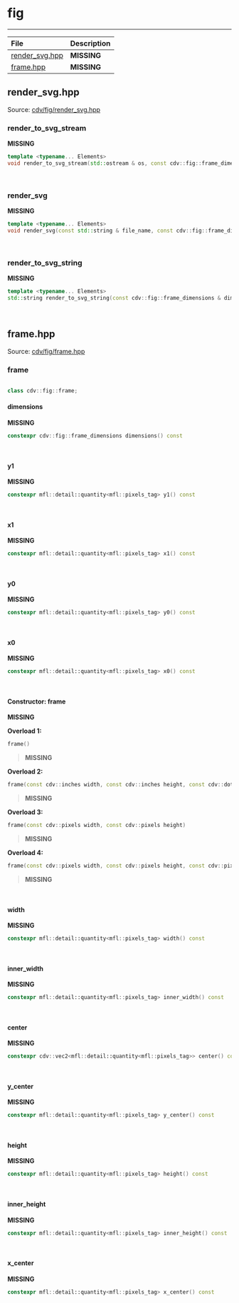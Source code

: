 # fig



***



|File|Description|
| :-- | :-- |
| [render_svg.hpp](#render_svghpp) | __MISSING__ |
| [frame.hpp](#framehpp) | __MISSING__ |


## render_svg.hpp

Source: [cdv/fig/render_svg.hpp](/include/cdv/fig/render_svg.hpp)


### render_to_svg_stream

__MISSING__

```c++
template <typename... Elements>
void render_to_svg_stream(std::ostream & os, const cdv::fig::frame_dimensions & dimensions, const Elements &... elements)
```




<br />



### render_svg

__MISSING__

```c++
template <typename... Elements>
void render_svg(const std::string & file_name, const cdv::fig::frame_dimensions & dimensions, const Elements &... elements)
```




<br />



### render_to_svg_string

__MISSING__

```c++
template <typename... Elements>
std::string render_to_svg_string(const cdv::fig::frame_dimensions & dimensions, const Elements &... elements)
```




<br />



## frame.hpp

Source: [cdv/fig/frame.hpp](/include/cdv/fig/frame.hpp)


### frame

```c++

class cdv::fig::frame;
```




#### dimensions

__MISSING__

```c++
constexpr cdv::fig::frame_dimensions dimensions() const
```




<br />



#### y1

__MISSING__

```c++
constexpr mfl::detail::quantity<mfl::pixels_tag> y1() const
```




<br />



#### x1

__MISSING__

```c++
constexpr mfl::detail::quantity<mfl::pixels_tag> x1() const
```




<br />



#### y0

__MISSING__

```c++
constexpr mfl::detail::quantity<mfl::pixels_tag> y0() const
```




<br />



#### x0

__MISSING__

```c++
constexpr mfl::detail::quantity<mfl::pixels_tag> x0() const
```




<br />



#### Constructor: frame

__MISSING__

**Overload 1:**

```c++
frame()
```

> __MISSING__

**Overload 2:**

```c++
frame(const cdv::inches width, const cdv::inches height, const cdv::dots_per_inch dpi)
```

> __MISSING__

**Overload 3:**

```c++
frame(const cdv::pixels width, const cdv::pixels height)
```

> __MISSING__

**Overload 4:**

```c++
frame(const cdv::pixels width, const cdv::pixels height, const cdv::pixels margin_left, const cdv::pixels margin_right, const cdv::pixels margin_top, const cdv::pixels margin_bottom, const cdv::dots_per_inch dpi)
```

> __MISSING__




<br />



#### width

__MISSING__

```c++
constexpr mfl::detail::quantity<mfl::pixels_tag> width() const
```




<br />



#### inner_width

__MISSING__

```c++
constexpr mfl::detail::quantity<mfl::pixels_tag> inner_width() const
```




<br />



#### center

__MISSING__

```c++
constexpr cdv::vec2<mfl::detail::quantity<mfl::pixels_tag>> center() const
```




<br />



#### y_center

__MISSING__

```c++
constexpr mfl::detail::quantity<mfl::pixels_tag> y_center() const
```




<br />



#### height

__MISSING__

```c++
constexpr mfl::detail::quantity<mfl::pixels_tag> height() const
```




<br />



#### inner_height

__MISSING__

```c++
constexpr mfl::detail::quantity<mfl::pixels_tag> inner_height() const
```




<br />



#### x_center

__MISSING__

```c++
constexpr mfl::detail::quantity<mfl::pixels_tag> x_center() const
```




<br />



